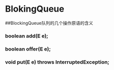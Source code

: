 # BlokingQueue

##BlockingQueue队列的几个操作原语的含义

### boolean add(E e);

### boolean offer(E e);

### void put(E e) throws InterruptedException;